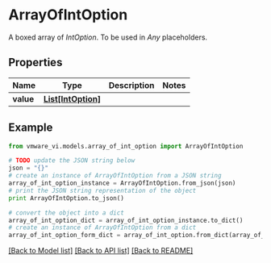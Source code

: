 # ArrayOfIntOption

A boxed array of *IntOption*. To be used in *Any* placeholders. 

## Properties
Name | Type | Description | Notes
------------ | ------------- | ------------- | -------------
**value** | [**List[IntOption]**](IntOption.md) |  | 

## Example

```python
from vmware_vi.models.array_of_int_option import ArrayOfIntOption

# TODO update the JSON string below
json = "{}"
# create an instance of ArrayOfIntOption from a JSON string
array_of_int_option_instance = ArrayOfIntOption.from_json(json)
# print the JSON string representation of the object
print ArrayOfIntOption.to_json()

# convert the object into a dict
array_of_int_option_dict = array_of_int_option_instance.to_dict()
# create an instance of ArrayOfIntOption from a dict
array_of_int_option_form_dict = array_of_int_option.from_dict(array_of_int_option_dict)
```
[[Back to Model list]](../README.md#documentation-for-models) [[Back to API list]](../README.md#documentation-for-api-endpoints) [[Back to README]](../README.md)


